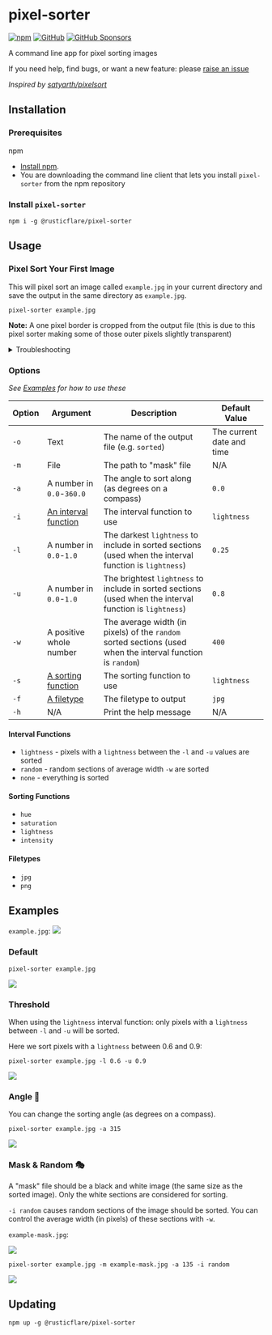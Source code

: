 # pixel-sorter

[![npm](https://img.shields.io/npm/v/@rusticflare/pixel-sorter)](https://www.npmjs.com/package/@rusticflare/pixel-sorter)
[![GitHub](https://img.shields.io/github/license/RusticFlare/pixel-sorter)](LICENSE)
[![GitHub Sponsors](https://img.shields.io/github/sponsors/RusticFlare?style=social)](https://github.com/sponsors/RusticFlare)

A command line app for pixel sorting images

If you need help, find bugs, or want a new feature: please [raise an issue](https://github.com/RusticFlare/pixel-sorter/issues/new)

_Inspired by [satyarth/pixelsort](https://github.com/satyarth/pixelsort/)_

## Installation

### Prerequisites

npm
  - [Install npm](https://www.npmjs.com/get-npm). 
  - You are downloading the command line client that lets you install `pixel-sorter` from the npm repository

### Install `pixel-sorter`
```shell
npm i -g @rusticflare/pixel-sorter
```

## Usage

### Pixel Sort Your First Image

This will pixel sort an image called `example.jpg` in your current directory and save the output in the same directory
as `example.jpg`.

```shell
pixel-sorter example.jpg
```

**Note:** A one pixel border is cropped from the output file (this is due to this pixel sorter making some of those
outer pixels slightly transparent)

<details><summary>Troubleshooting</summary>

- **Powershell**
    - Make sure you are running as an _Administrator_
    - If you see this error:
      ```shell
      ... cannot be loaded because the execution of scripts is disabled on this system.
      ```
      run:
      ```shell
      Set-ExecutionPolicy RemoteSigned
      ```
      ([See this StackOverflow answer for more details](https://stackoverflow.com/a/4038991))

</details>

### Options

_See [Examples](#examples) for how to use these_

|Option|Argument|Description|Default Value|
|---|---|---|---|
|`-o`|Text|The name of the output file (e.g. `sorted`)|The current date and time|
|`-m`|File|The path to "mask" file|N/A|
|`-a`|A number in `0.0`-`360.0`|The angle to sort along (as degrees on a compass)|`0.0`|
|`-i`|[An interval function](#interval-functions)|The interval function to use|`lightness`|
|`-l`|A number in `0.0`-`1.0`|The darkest `lightness` to include in sorted sections (used when the interval function is `lightness`)|`0.25`|
|`-u`|A number in `0.0`-`1.0`|The brightest `lightness` to include in sorted sections (used when the interval function is `lightness`)|`0.8`|
|`-w`|A positive whole number|The average width (in pixels) of the `random` sorted sections (used when the interval function is `random`)|`400`|
|`-s`|[A sorting function](#sorting-functions)|The sorting function to use|`lightness`|
|`-f`|[A filetype](#filetypes)|The filetype to output|`jpg`|
|`-h`|N/A|Print the help message|N/A|

#### Interval Functions

- `lightness` - pixels with a `lightness` between the `-l` and `-u` values are sorted
- `random` - random sections of average width `-w` are sorted
- `none` - everything is sorted

#### Sorting Functions

- `hue`
- `saturation`
- `lightness`
- `intensity`

#### Filetypes

- `jpg`
- `png`

## Examples

`example.jpg`:
![](examples/example.jpg)

### Default

```shell
pixel-sorter example.jpg
```

![](examples/example-sorted-default.jpg)

### Threshold

When using the `lightness` interval function: only pixels with a `lightness` between `-l` and `-u` will be sorted.

Here we sort pixels with a `lightness` between 0.6 and 0.9:

```shell
pixel-sorter example.jpg -l 0.6 -u 0.9
```

![](examples/example-sorted-l-6-u-9.jpg)

### Angle 🧭

You can change the sorting angle (as degrees on a compass).

```shell
pixel-sorter example.jpg -a 315
```

![](examples/example-sorted-a-315.jpg)

### Mask & Random 🎭

A "mask" file should be a black and white image (the same size as the sorted image). Only the white sections are
considered for sorting.

`-i random` causes random sections of the image should be sorted. You can control the average width (in pixels) of these
sections with `-w`.

`example-mask.jpg`:

![](examples/example-mask.jpg)

```shell
pixel-sorter example.jpg -m example-mask.jpg -a 135 -i random
```

![](examples/example-sorted-mask.jpg)

## Updating

```shell
npm up -g @rusticflare/pixel-sorter
```
